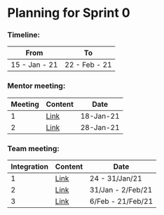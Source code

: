 # Planning for Sprint 0

### Timeline:

| From          | To            |
| ------------- | ------------- |
| 15 - Jan - 21 | 22 - Feb - 21 |

### Mentor meeting:

| Meeting | Content                                                                                                       | Date      |
| ------- | ------------------------------------------------------------------------------------------------------------- | --------- |
| 1       | [Link](https://github.com/sdateamdtu2020/SDA-v2.0/blob/master/planning/sprint-0/mentor-meeting/meeting-01.md) | 18-Jan-21 |
| 2       | [Link](https://github.com/sdateamdtu2020/SDA-v2.0/blob/master/planning/sprint-0/mentor-meeting/meeting-02.md) | 28-Jan-21 |

### Team meeting:

| Integration | Content                                                                                                         | Date              |
| ----------- | --------------------------------------------------------------------------------------------------------------- | ----------------- |
| 1           | [Link](https://github.com/sdateamdtu2020/SDA-v2.0/blob/master/planning/sprint-0/team-meeting/integration-1.md)  | 24 - 31/Jan/21    |
| 2           | [Link](https://github.com/sdateamdtu2020/SDA-v2.0/blob/master/planning/sprint-0/team-meeting/integration-2.md)  | 31/Jan - 2/Feb/21 |
| 3           | [Link](https://github.com/sdateamdtu2020/SDA-v2.0/blob/master/planning/sprint-0/team-meeting/integration-32.md) | 6/Feb - 21/Feb/21 |
